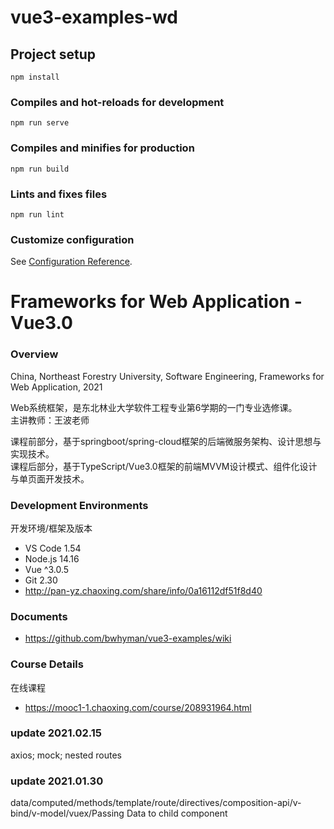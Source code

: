 # vue3-examples-wd

## Project setup
```
npm install
```

### Compiles and hot-reloads for development
```
npm run serve
```

### Compiles and minifies for production
```
npm run build
```

### Lints and fixes files
```
npm run lint
```

### Customize configuration
See [Configuration Reference](https://cli.vuejs.org/config/).

# Frameworks for Web Application - Vue3.0
### Overview
China, Northeast Forestry University, Software Engineering, Frameworks for Web Application, 2021

Web系统框架，是东北林业大学软件工程专业第6学期的一门专业选修课。  
主讲教师：王波老师

课程前部分，基于springboot/spring-cloud框架的后端微服务架构、设计思想与实现技术。  
课程后部分，基于TypeScript/Vue3.0框架的前端MVVM设计模式、组件化设计与单页面开发技术。

### Development Environments
开发环境/框架及版本
- VS Code 1.54
- Node.js 14.16
- Vue ^3.0.5
- Git 2.30
- http://pan-yz.chaoxing.com/share/info/0a16112df51f8d40

### Documents
 - https://github.com/bwhyman/vue3-examples/wiki

### Course Details
在线课程
- https://mooc1-1.chaoxing.com/course/208931964.html

### update 2021.02.15
axios; mock; nested routes
### update 2021.01.30
data/computed/methods/template/route/directives/composition-api/v-bind/v-model/vuex/Passing Data to child component

